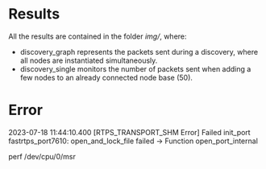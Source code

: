 # Results
All the results are contained in the folder _img/_, where:

- discovery_graph represents the packets sent during a discovery, where all nodes are instantiated simultaneously.
- discovery_single monitors the number of packets sent when adding a few nodes to an already connected node base (50).
# Error

2023-07-18 11:44:10.400 [RTPS_TRANSPORT_SHM Error] Failed init_port fastrtps_port7610: open_and_lock_file failed -> Function open_port_internal


perf /dev/cpu/0/msr 